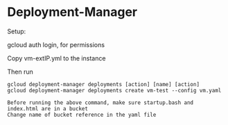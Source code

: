# Deployment-Manager
Setup:

  gcloud auth login, for permissions
  
  Copy vm-extIP.yml to the instance
  
  Then run
  
    gcloud deployment-manager deployments [action] [name] [action]
    gcloud deployment-manager deployments create vm-test --config vm.yaml
    
    Before running the above command, make sure startup.bash and index.html are in a bucket
    Change name of bucket reference in the yaml file
